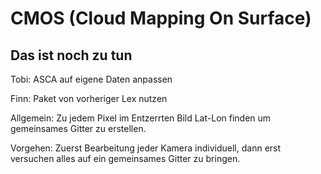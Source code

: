 CMOS (Cloud Mapping On Surface)
===============================



Das ist noch zu tun
-------------------

Tobi: ASCA auf eigene Daten anpassen

Finn: Paket von vorheriger Lex nutzen

Allgemein: Zu jedem Pixel im Entzerrten Bild Lat-Lon finden um gemeinsames Gitter zu erstellen.

Vorgehen: Zuerst Bearbeitung jeder Kamera individuell, dann erst versuchen alles auf ein gemeinsames Gitter zu bringen.
